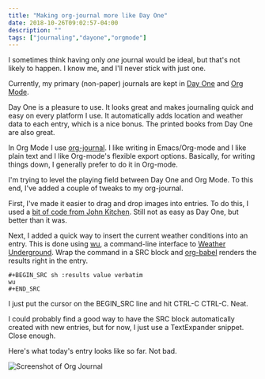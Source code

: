 ```yaml
---
title: "Making org-journal more like Day One"
date: 2018-10-26T09:02:57-04:00
description: ""
tags: ["journaling","dayone","orgmode"]
---
```


I sometimes think having only _one_ journal would be ideal, but that's not likely to happen. I know me, and I'll never stick with just one.

Currently, my primary (non-paper) journals are kept in <a
href="https://dayoneapp.com">Day One</a> and <a href="https://orgmode.org">Org
Mode</a>.

Day One is a pleasure to use. It looks great and makes journaling quick and easy
on every platform I use. It automatically adds location and weather data to each
entry, which is a nice bonus. The printed books from Day One are also great.

In Org Mode I use <a
href="https://github.com/bastibe/org-journal">org-journal</a>. I like writing in
Emacs/Org-mode and I like plain text and I like Org-mode's flexible export
options. Basically, for writing things down, I generally prefer to do it in
Org-mode.

I'm trying to level the playing field between Day One and Org Mode. To this end, I've added a couple of tweaks to my org-journal.

First, I've made it easier to drag and drop images into entries. To do this, I
used a [bit of code from John
Kitchen](http://kitchingroup.cheme.cmu.edu/blog/2015/07/10/Drag-images-and-files-onto-org-mode-and-insert-a-link-to-them/). Still not as easy as Day One, but better than it was.

Next, I added a quick way to insert the current weather conditions into an
entry. This is done using [wu](https://github.com/sramsay/wu), a command-line
interface to [Weather Underground](http://www.wunderground.com/). Wrap the
command in a SRC block and
[org-babel](https://orgmode.org/worg/org-contrib/babel/) renders the results
right in the entry.

```
#+BEGIN_SRC sh :results value verbatim
wu 
#+END_SRC
```
I just put the cursor on the BEGIN_SRC line and hit CTRL-C CTRL-C. Neat.

I could probably find a good way to have the SRC block automatically created
with new entries, but for now, I just use a TextExpander snippet. Close enough.

Here's what today's entry looks like so far. Not bad.

![Screenshot of Org Journal](/img/2018/2018-10-26_weather-orgmode-screen.png)


